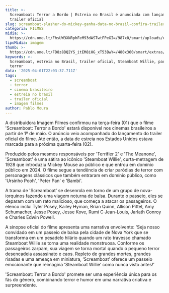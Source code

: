 ```yaml
---
title: >-
  Screamboat: Terror a Bordo | Estreia no Brasil é anunciada com lançamento de
  trailer oficial
slug: screamboat-slasher-do-mickey-ganha-data-no-brasil-confira-trailer
categoria: FILMES
midia: >-
  https://cdn.ome.lt/FhsUW3XNRphFeM93dASTwtFPeGI=/987x0/smart/uploads/conteudo/fotos/Design_sem_nome_-_2025-04-01T182322.690.png
tipoMidia: imagem
thumb: >-
  https://cdn.ome.lt/FD8z8DQ2YS_itEM8iHG_xT53BwY=/480x360/smart/extras/conteudos/Design_sem_nome_-_2025-04-01T182322.690.png
keywords: >-
  Screamboat, estreia no Brasil, trailer oficial, Steamboat Willie, paródia de
  terror
data: '2025-04-01T22:03:37.711Z'
tags:
  - screamboat
  - terror
  - cinema brasileiro
  - estreia no brasil
  - trailer oficial
  - imagem filmes
author: Pablo Moura
---
```


A distribuidora Imagem Filmes confirmou na terça-feira (01) que o filme 'Screamboat: Terror a Bordo' estará disponível nos cinemas brasileiros a partir de 1º de maio. O anúncio veio acompanhado do lançamento do trailer oficial do filme. Até então, a data de estreia nos Estados Unidos estava marcada para a próxima quarta-feira (02).

Produzido pelos mesmos responsáveis por 'Terrifier 2' e 'The Meanone', 'Screamboat' é uma sátira ao icônico 'Steamboat Willie', curta-metragem de 1928 que introduziu Mickey Mouse ao público e que entrou em domínio público em 2024. O filme segue a tendência de criar paródias de terror com personagens clássicos que também entraram em domínio público, como 'Ursinho Pooh', 'Peter Pan' e 'Bambi'.

A trama de 'Screamboat' se desenrola em torno de um grupo de nova-iorquinos fazendo uma viagem noturna de balsa. Durante o passeio, eles se deparam com um rato malicioso, que começa a atacar os passageiros. O elenco inclui Tyler Posey, Kailey Hyman, Brian Quinn, Allison Pittel, Amy Schumacher, Jesse Posey, Jesse Kove, Rumi C Jean-Louis, Jarlath Conroy e Charles Edwin Powell.

A sinopse oficial do filme apresenta uma narrativa envolvente: 'Seja nosso convidado em um passeio de balsa pela cidade de Nova York que se transforma em um pesadelo hilário quando um rato travesso chamado Steamboat Willie se torna uma realidade monstruosa. Conforme os passageiros zarpam, sua viagem se torna mortal quando o pequeno terror desencadeia assassinato e caos. Repleto de grandes mortes, grandes risadas e uma ameaça em miniatura, ‘Screamboat’ oferece um passeio emocionante que reimagina ‘Steamboat Willie’ como nunca visto antes!'

'Screamboat: Terror a Bordo' promete ser uma experiência única para os fãs do gênero, combinando terror e humor em uma narrativa criativa e surpreendente.
